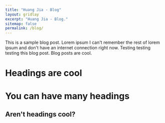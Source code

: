 ```yaml
---
title: "Huang Jia - Blog"
layout: gridlay
excerpt: "Huang Jia - Blog."
sitemap: false
permalink: /blog/
---
```


This is a sample blog post. Lorem ipsum I can't remember the rest of lorem ipsum and don't have an internet connection right now. Testing testing testing this blog post. Blog posts are cool.

Headings are cool
======

You can have many headings
======

Aren't headings cool?
------